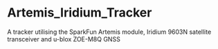 # Artemis_Iridium_Tracker
 A tracker utilising the SparkFun Artemis module, Iridium 9603N satellite transceiver and u-blox ZOE-M8Q GNSS

